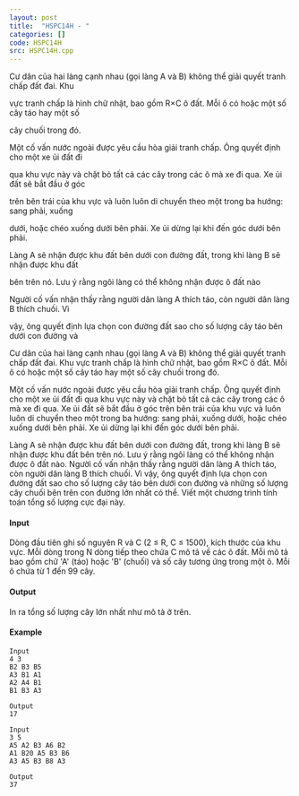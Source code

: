 ```yaml
---
layout: post
title:  "HSPC14H - "
categories: []
code: HSPC14H
src: HSPC14H.cpp
---
```




  


Cư dân của hai làng cạnh nhau (gọi làng A và B) không thể giải quyết tranh chấp đất đai. Khu

vực tranh chấp là hình chữ nhật, bao gồm R×C ô đất. Mỗi ô có hoặc một số cây táo hay một số

cây chuối trong đó.

Một cố vấn nước ngoài được yêu cầu hòa giải tranh chấp. Ông quyết định cho một xe ủi đất đi

qua khu vực này và chặt bỏ tất cả các cây trong các ô mà xe đi qua. Xe ủi đất sẽ bắt đầu ở góc

trên bên trái của khu vực và luôn luôn di chuyển theo một trong ba hướng: sang phải, xuống

dưới, hoặc chéo xuống dưới bên phải. Xe ủi dừng lại khi đến góc dưới bên phải.

Làng A sẽ nhận được khu đất bên dưới con đường đất, trong khi làng B sẽ nhận được khu đất

bên trên nó. Lưu ý rằng ngôi làng có thể không nhận được ô đất nào

Người cố vấn nhận thấy rằng người dân làng A thích táo, còn người dân làng B thích chuối. Vì

vậy, ông quyết định lựa chọn con đường đất sao cho số lượng cây táo bên dưới con đường và

Cư dân của hai làng cạnh nhau (gọi làng A và B) không thể giải quyết tranh chấp đất đai. Khu vực tranh chấp là hình chữ nhật, bao gồm R×C ô đất. Mỗi ô có hoặc một số cây táo hay một số cây chuối trong đó.

Một cố vấn nước ngoài được yêu cầu hòa giải tranh chấp. Ông quyết định cho một xe ủi đất đi qua khu vực này và chặt bỏ tất cả các cây trong các ô mà xe đi qua. Xe ủi đất sẽ bắt đầu ở góc trên bên trái của khu vực và luôn luôn di chuyển theo một trong ba hướng: sang phải, xuống dưới, hoặc chéo xuống dưới bên phải. Xe ủi dừng lại khi đến góc dưới bên phải.

Làng A sẽ nhận được khu đất bên dưới con đường đất, trong khi làng B sẽ nhận được khu đất bên trên nó. Lưu ý rằng ngôi làng có thể không nhận được ô đất nào. Người cố vấn nhận thấy rằng người dân làng A thích táo, còn người dân làng B thích chuối. Vì vậy, ông quyết định lựa chọn con đường đất sao cho số lượng cây táo bên dưới con đường và những số lượng cây chuối bên trên con đường lớn nhất có thể. Viết một chương trình tính toán tổng số lượng cực đại này.

#### Input

Dòng đầu tiên ghi số nguyên R và C (2 ≤ R, C ≤ 1500), kích thước của khu vực. Mỗi dòng trong N dòng tiếp theo chứa C mô tả về các ô đất. Mỗi mô tả bao gồm chữ 'A' (táo) hoặc 'B' (chuối) và số cây tương ứng trong một ô. Mỗi ô chứa từ 1 đến 99 cây.

#### Output

In ra tổng số lượng cây lớn nhất như mô tả ở trên.

#### Example

```
Input
4 3
B2 B3 B5
A3 B1 A1
A2 A4 B1
B1 B3 A3

Output
17

```

```
Input
3 5
A5 A2 B3 A6 B2
A1 B20 A5 B3 B6
A3 A5 B3 B8 A3

Output
37
```

<!--more-->

